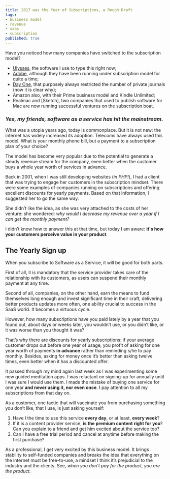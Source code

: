 ```yaml
---
title: 2017 was the Year of Subscriptions, a Rough Draft
tags:
- business model
- revenue
- saas
- subscription
published: true
---
```

Have you noticed how many companies have switched to the subscription model?

- [Ulysses](#), the software I use to type this right now;
- [Adobe](#), although they have been running under subscription model for quite a time;
- [Day One](#), that purposely always restricted the number of private journals (now it is clear why);
- Amazon also, with their Prime business model and Kindle Unlimited;
- Realmac and [Sketch], two companies that used to publish software for Mac are now running successful ventures on the subscription boat.

### _Yes, my friends, software as a service has hit the mainstream._

What was a utopia years ago, today is commonplace. But it is not new: the internet has widely increased its adoption. Telecoms have always used this model. What is your monthly phone bill, but a payment to a subscription plan of your choice?

The model has become very popular due to the potential to generate a steady revenue stream for the company, even better when the customer buys a whole year worth of services in advance.

Back in 2001, when I was still developing websites (_in PHP!_), I had a client that was trying to engage her customers in the subscription mindset. There were some examples of companies running on subscriptions and offering excellent discounts for yearly payments. Based on that information, I suggested her to go the same way.

She didn’t like the idea, as she was very attached to the costs of her venture: she wondered: _why would I decrease my revenue over a year if I can get the monthly payment?_

I didn’t know how to answer this at that time, but today I am aware: **it's how your customers perceive value in your product**.

## The Yearly Sign up

When you subscribe to Software as a Service, it will be good for both parts.

First of all, it is mandatory that the service provider takes care of the relationship with its customers, as users can suspend their monthly payment at any time.

Second of all, companies, on the other hand, earn the means to fund themselves long enough and invest significant time in their craft, delivering better products updates more often, one ability crucial to success in the SaaS world. It becomes a virtuous cycle.

However, how many subscriptions have you paid lately by a year that you found out, about days or weeks later, you wouldn’t use, or you didn’t like, or it was worse than you thought it was?

That’s why there are discounts for yearly subscriptions: if your average customer drops out before one year of usage, you profit of asking for one year worth of payments **in advance** rather than reminding s/he to pay monthly. Besides, asking for money once it’s better than asking twelve times, even better when it has a discounted offer.

It passed through my mind again last week as I was experimenting some new guided meditation apps. I was reluctant on signing-up for annually until I was sure I would use them. I made the mistake of buying one service for one year **and never using it, nor even once**. I pay attention to all my subscriptions from that day on.

As a customer, one tactic that will vaccinate you from purchasing something you don’t like, that I use, is just asking yourself:

1. Have I the time to use this service **every day**, or at least, **every week**?
2. If it is a content provider service, **is the premium content right for you**? Can you explain to a friend and get him excited about the service too?
3. Can I have a free trial period and cancel at anytime before making the first purchase?

As a professional, I get very excited by this business model. It brings stability to self-funded companies and breaks the idea that everything on the internet must be free-to-use, a mindset I think it’s prejudicial to the industry and the clients. See, _when you don’t pay for the product, you are the product._
